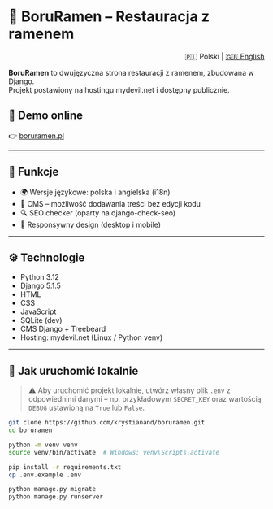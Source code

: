 # 🍜 BoruRamen – Restauracja z ramenem


<p align="right">
🇵🇱 Polski | <a href="README.en.md">🇬🇧 English</a>
</p>

**BoruRamen** to dwujęzyczna strona restauracji z ramenem, zbudowana w Django.  
Projekt postawiony na hostingu mydevil.net i dostępny publicznie.


## 🔗 Demo online

👉 [boruramen.pl](https://boruramen.pl)

---

## 🧠 Funkcje

- 🌍 Wersje językowe: polska i angielska (i18n)
- 🛒 CMS – możliwość dodawania treści bez edycji kodu
- 🔍 SEO checker (oparty na django-check-seo)
- 📱 Responsywny design (desktop i mobile)

---

## ⚙️ Technologie

- Python 3.12
- Django 5.1.5
- HTML
- CSS
- JavaScript
- SQLite (dev) 
- CMS Django + Treebeard
- Hosting: mydevil.net (Linux / Python venv)

---

## 🚀 Jak uruchomić lokalnie

> ⚠️ Aby uruchomić projekt lokalnie, utwórz własny plik `.env` z odpowiednimi danymi – np. przykładowym `SECRET_KEY` oraz wartością `DEBUG` ustawioną na `True` lub `False`.

```bash
git clone https://github.com/krystianand/boruramen.git
cd boruramen

python -m venv venv
source venv/bin/activate  # Windows: venv\Scripts\activate

pip install -r requirements.txt
cp .env.example .env

python manage.py migrate
python manage.py runserver
